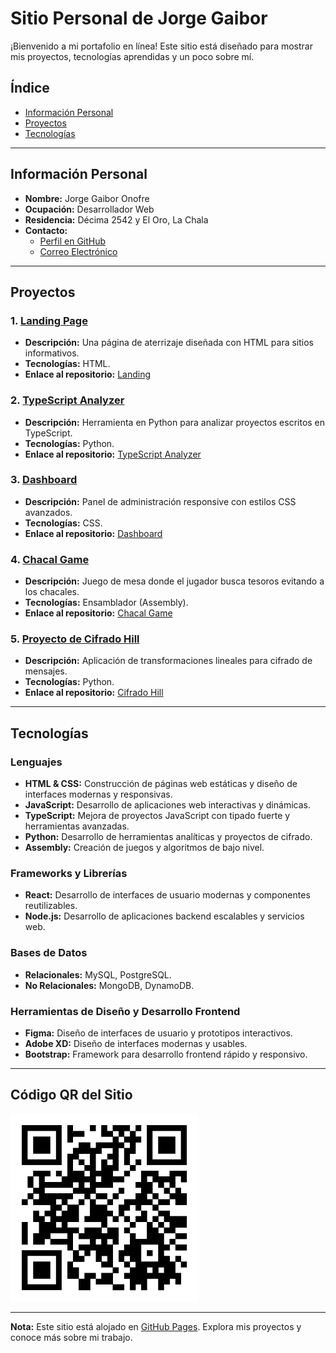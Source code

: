 # Sitio Personal de Jorge Gaibor

¡Bienvenido a mi portafolio en línea! Este sitio está diseñado para mostrar mis proyectos, tecnologías aprendidas y un poco sobre mí.

## Índice
- [Información Personal](#información-personal)
- [Proyectos](#proyectos)
- [Tecnologías](#tecnologías)

---

## Información Personal
- **Nombre:** Jorge Gaibor Onofre
- **Ocupación:** Desarrollador Web
- **Residencia:** Décima 2542 y El Oro, La Chala
- **Contacto:**
  - [Perfil en GitHub](https://github.com/Jorge2033)
  - [Correo Electrónico](mailto:jegaibor@espol.edu.ec)

---

## Proyectos

### 1. **[Landing Page](https://github.com/Jorge2033/Landing)**
   - **Descripción:** Una página de aterrizaje diseñada con HTML para sitios informativos.
   - **Tecnologías:** HTML.
   - **Enlace al repositorio:** [Landing](https://github.com/Jorge2033/Landing)

### 2. **[TypeScript Analyzer](https://github.com/Jorge2033/TypeScript_Analyzer)**
   - **Descripción:** Herramienta en Python para analizar proyectos escritos en TypeScript.
   - **Tecnologías:** Python.
   - **Enlace al repositorio:** [TypeScript Analyzer](https://github.com/Jorge2033/TypeScript_Analyzer)

### 3. **[Dashboard](https://github.com/Jorge2033/Dashboard)**
   - **Descripción:** Panel de administración responsive con estilos CSS avanzados.
   - **Tecnologías:** CSS.
   - **Enlace al repositorio:** [Dashboard](https://github.com/Jorge2033/Dashboard)

### 4. **[Chacal Game](https://github.com/Jorge2033/Chacal-Game)**
   - **Descripción:** Juego de mesa donde el jugador busca tesoros evitando a los chacales.
   - **Tecnologías:** Ensamblador (Assembly).
   - **Enlace al repositorio:** [Chacal Game](https://github.com/Jorge2033/Chacal-Game)

### 5. **[Proyecto de Cifrado Hill](https://github.com/Jorge2033/ProyectoEncriptacionHill)**
   - **Descripción:** Aplicación de transformaciones lineales para cifrado de mensajes.
   - **Tecnologías:** Python.
   - **Enlace al repositorio:** [Cifrado Hill](https://github.com/Jorge2033/ProyectoEncriptacionHill)

---

## Tecnologías

### **Lenguajes**
- **HTML & CSS:** Construcción de páginas web estáticas y diseño de interfaces modernas y responsivas.
- **JavaScript:** Desarrollo de aplicaciones web interactivas y dinámicas.
- **TypeScript:** Mejora de proyectos JavaScript con tipado fuerte y herramientas avanzadas.
- **Python:** Desarrollo de herramientas analíticas y proyectos de cifrado.
- **Assembly:** Creación de juegos y algoritmos de bajo nivel.

### **Frameworks y Librerías**
- **React:** Desarrollo de interfaces de usuario modernas y componentes reutilizables.
- **Node.js:** Desarrollo de aplicaciones backend escalables y servicios web.

### **Bases de Datos**
- **Relacionales:** MySQL, PostgreSQL.
- **No Relacionales:** MongoDB, DynamoDB.

### **Herramientas de Diseño y Desarrollo Frontend**
- **Figma:** Diseño de interfaces de usuario y prototipos interactivos.
- **Adobe XD:** Diseño de interfaces modernas y usables.
- **Bootstrap:** Framework para desarrollo frontend rápido y responsivo.

---

## Código QR del Sitio
<img src="./Untitled.png" alt="Código QR del Sitio" width="300">


---

**Nota:** Este sitio está alojado en [GitHub Pages](https://jorge2033.github.io). Explora mis proyectos y conoce más sobre mi trabajo.

